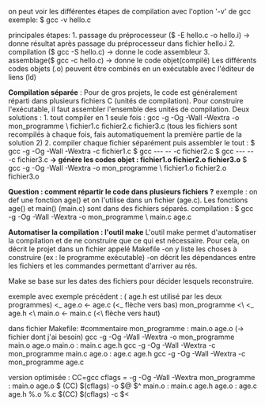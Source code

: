 on peut voir les différentes étapes de compilation avec l'option '-v' de gcc
exemple: $ gcc -v hello.c

principales étapes:
	1. passage du préprocesseur ($ -E hello.c -o hello.i) -> donne résultat après passage du préprocesseur dans fichier hello.i
	2. compilation ($ gcc -S hello.c) -> donne le code assembleur
	3. assemblage($ gcc -c hello.c) -> donne le code objet(compilé)
	Les différents codes objets (.o) peuvent être combinés en un exécutable avec l'éditeur de liens (ld)

**Compilation séparée** :
Pour de gros projets, le code est généralement réparti dans plusieurs fichiers C (unités de compilation).
Pour construire l'exécutable, il faut assembler l'ensemble des unités de compilation.
Deux solutions :
	1. tout compiler en 1 seule fois : gcc -g -Og -Wall -Wextra -o mon_programme \ fichier1.c fichier2.c fichier3.c (tous les fichiers sont recompilés à chaque fois, fais automatiquement la première partie de la solution 2)
	2. compiler chaque fichier séparément puis assembler le tout :
		$ gcc -g -Og -Wall -Wextra -c fichier1.c
		$ gcc ---                          --  -c fichier2.c
		$ gcc ---                          --  -c fichier3.c
		**-> génère les codes objet : fichier1.o fichier2.o fichier3.o**
		$ gcc -g -Og -Wall -Wextra -o mon_programme \ fichier1.o fichier2.o fichier3.o

**Question : comment répartir le code dans plusieurs fichiers ?** 
exemple : on def une fonction age() et on l'utilise dans un fichier (age.c). Les fonctions age() et main() (main.c) sont dans des fichiers séparés.
compilation : $ gcc -g -Og -Wall -Wextra -o mon_programme \ main.c age.c

**Automatiser la compilation : l'outil make**
L'outil make permet d'automatiser la compilation et de ne construire que ce qui est nécessaire.
Pour cela, on décrit le projet dans un fichier appelé Makefile
-on y liste les choses à construire (ex : le programme exécutable)
-on décrit les dépendances entre les fichiers et les commandes permettant d'arriver au rés.

Make se base sur les dates des fichiers pour décider lesquels reconstruire. 

exemple avec exemple précédent : ( age.h est utilisé par les deux programmes)
					<_ age.o <- age.c          (<_ flèche vers bas)
mon_programme                           <\ <_ age.h
					<\ main.o <- main.c        (<\ flèche vers haut)

dans fichier Makefile:
	#commentaire
	mon_programme : main.o age.o (-> fichier dont j'ai besoin)
		gcc -g -Og -Wall -Wextra -o mon_programme main.o age.o
	main.o : main.c age.h
		gcc -g -Og -Wall -Wextra -c mon_programme main.c
	age.o : age.c age.h
		gcc -g -Og -Wall -Wextra -c mon_programme age.c

version optimisée :
	CC=gcc
	cflags = -g -Og -Wall -Wextra
	mon_programme : main.o age.o
		$ (CC) $(cflags) -o $@ $^
	main.o : main.c age.h
	age.o : age.c age.h
	%.o %.c
		$(CC)  $(cflags) -c $<